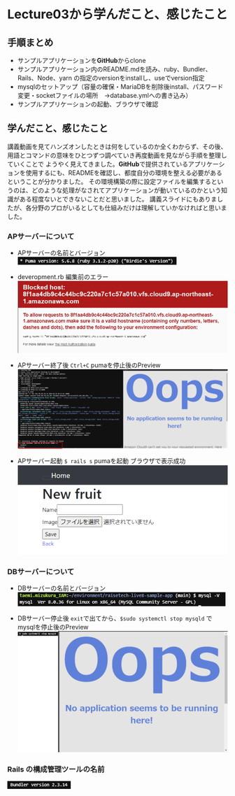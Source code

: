 # Lecture03から学んだこと、感じたこと
## 手順まとめ
- サンプルアプリケーションを**GitHub**からclone
- サンプルアプリケーション内のREADME.mdを読み、ruby、Bundler、Rails、Node、yarn の指定のversionをinstallし、useでversion指定
- mysqlのセットアップ（容量の確保・MariaDBを削除後install、パスワード変更・socketファイルの場所　→database.ymlへの書き込み）
- サンプルアプリケーションの起動、ブラウザで確認

## 学んだこと、感じたこと
講義動画を見てハンズオンしたときは何をしているのか全くわからず、その後、用語とコマンドの意味をひとつずつ調べていき再度動画を見ながら手順を整理していくことで
ようやく見えてきました。**GitHub**で提供されているアプリケーションを使用するにも、READMEを確認し、都度自分の環境を整える必要があるということが分かりました。
その環境構築の際に設定ファイルを編集するというのは、どのような処理がなされてアプリケーションが動いているのかという知識がある程度ないとできないことだと思いました。
講義スライドにもありましたが、各分野のプロがいるとしても仕組みだけは理解していかなければと思いました。



### APサーバーについて
- APサーバーの名前とバージョン
![puma](image/lecture03/img-1.png)

- deveropment.rb 編集前のエラー
![エラー](image/lecture03/img-2.png)

- APサーバー終了後
`Ctrl+C` pumaを停止後のPreview
![puma 停止後](image/lecture03/img-3.png)

- APサーバー起動
`$ rails s` pumaを起動 ブラウザで表示成功
![puma 起動後](image/lecture03/img-4.png)


### DBサーバーについて
- DBサーバーの名前とバージョン
![mysql](image/lecture03/img-5.png)

- DBサーバー停止後
`exit`で出てから、`$sudo systemctl stop mysqld` でmysqlを停止後のPreview
![mysql停止後](image/lecture03/img-6.png)

### Rails の構成管理ツールの名前
 ![Bundler](image/lecture03/img-7.png)
